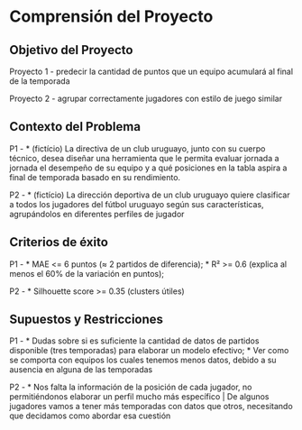 # Comprensión del Proyecto

## Objetivo del Proyecto

Proyecto 1 - predecir la cantidad de puntos que un equipo acumulará al final de la temporada

Proyecto 2 - agrupar correctamente jugadores con estilo de juego similar


## Contexto del Problema
P1 -
    * (fictício) La directiva de un club uruguayo, junto con su cuerpo técnico, desea diseñar una herramienta que le permita evaluar jornada a jornada el desempeño de su equipo y a qué posiciones en la tabla aspira a final de temporada basado en su rendimiento.

P2 -
    * (fictício) La dirección deportiva de un club uruguayo quiere clasificar a todos los jugadores del fútbol uruguayo según sus características, agrupándolos en diferentes perfiles de jugador


## Criterios de éxito
P1 -
    * MAE <= 6 puntos (≈ 2 partidos de diferencia);
    * R² >= 0.6 (explica al menos el 60% de la variación en puntos);

P2 -
    * Silhouette score >= 0.35 (clusters útiles)


## Supuestos y Restricciones
P1 -
    * Dudas sobre si es suficiente la cantidad de datos de partidos disponible (tres temporadas) para elaborar un modelo efectivo;
    * Ver como se comporta con equipos los cuales tenemos menos datos, debido a su ausencia en alguna de las temporadas

P2 -
    * Nos falta la información de la posición de cada jugador, no permitiéndonos elaborar un perfil mucho más específico | De algunos jugadores vamos a tener más temporadas con datos que otros, necesitando que decidamos como abordar esa cuestión
